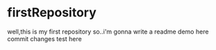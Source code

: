 # firstRepository
well,this is my first repository 
so..i'm gonna write a readme demo here
commit changes test here
